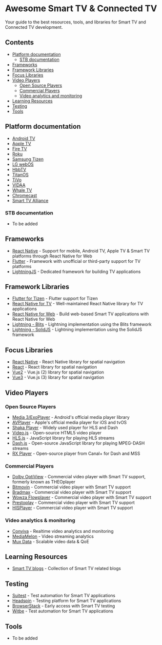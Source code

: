 # Awesome Smart TV & Connected TV
Your guide to the best resources, tools, and libraries for Smart TV and Connected TV development.

## Contents
- [Platform documentation](#platform-documentation)
    - [STB documentation](#stb-documentation)
- [Frameworks](#frameworks)
- [Framework Libraries](#framework-libraries)
- [Focus Libraries](#focus-libraries)
- [Video Players](#video-players)
    - [Open Source Players](#open-source-players)
    - [Commercial Players](#commercial-players)
    - [Video analytics and monitoring](#video-analytics-and-monitoring)
- [Learning Resources](#learning-resources)
- [Testing](#testing)
- [Tools](#tools)

## Platform documentation
- [Android TV](https://developer.android.com/tv)
- [Apple TV](https://developer.apple.com/develop/)
- [Fire TV](https://developer.amazon.com/docs/fire-tv/getting-started-developing-apps-and-games.html)
- [Roku](https://developer.roku.com/)
- [Samsung Tizen](https://developer.samsung.com/smarttv/develop)
- [LG webOS](https://webostv.developer.lge.com/)
- [HbbTV](https://developer.hbbtv.org/)
- [TitanOS](https://docs.titanos.tv/)
- [TiVo](https://developers.tivo.com/)
- [VIDAA](https://www.vidaa.com)
- [Whale TV](https://developer.whaletv.com/)
- [Chromecast](https://developers.google.com/cast/)
- [Smart TV Alliance](https://www.smarttv-alliance.org/)

### STB documentation
- To be added

## Frameworks
- [React Native](https://reactnative.dev/) - Support for mobile, Android TV, Apple TV & Smart TV platforms through React Native for Web
- [Flutter](https://flutter.dev/) - Framework with unofficial or third-party support for TV platforms
- [LightningJS](https://lightningjs.io/) - Dedicated framework for building TV applications

## Framework Libraries
- [Flutter for Tizen](https://github.com/flutter-tizen/flutter-tizen) - Flutter support for Tizen
- [React Native for TV](https://github.com/react-native-tvos/react-native-tvos) - Well-maintained React Native library for TV applications
- [React Native for Web](https://github.com/necolas/react-native-web) - Build web-based Smart TV applications with React Native for Web
- [Lightning - Blits](https://github.com/lightning-js/blits) - Lightning implementation using the Blits framework
- [Lightning - SolidJS](https://github.com/lightning-tv/solid) - Lightning implementation using the SolidJS framework


## Focus Libraries
- [React Native](https://github.com/bamlab/react-tv-space-navigation) - React Native library for spatial navigation
- [React](https://github.com/NoriginMedia/Norigin-Spatial-Navigation) - React library for spatial navigation
- [Vue2](https://github.com/twcapps/vue-spatialnavigation) - Vue.js (2) library for spatial navigation
- [Vue3](https://github.com/MLangendijk/vue3-spatial-navigation) - Vue.js (3) library for spatial navigation

## Video Players
### Open Source Players
- [Media 3/ExoPlayer](https://developer.android.com/media/media3/exoplayer) - Android's official media player library
- [AVPlayer](https://developer.apple.com/documentation/avfoundation/avplayer/) - Apple's official media player for iOS and tvOS
- [Shaka Player](https://github.com/shaka-project/shaka-player) - Widely used player for HLS and Dash
- [Video.js](https://videojs.com/) - Open-source HTML5 video player
- [HLS.js](https://github.com/video-dev/hls.js) - JavaScript library for playing HLS streams
- [Dash.js](https://github.com/Dash-Industry-Forum/dash.js) - Open-source JavaScript library for playing MPEG-DASH streams
- [RX Player](https://github.com/canalplus/rx-player) - Open-source player from Canal+ for Dash and MSS

### Commercial Players
- [Dolby OptiView](https://optiview.dolby.com/) - Commercial video player with Smart TV support, formerly known as THEOplayer
- [Bitmovin](https://bitmovin.com/) - Commercial video player with Smart TV support
- [Bradmax](https://bradmax.com/site/en/) - Commercial video player with Smart TV support
- [Wowza Flowplayer](https://flowplayer.com/) - Commercial video player with Smart TV support
- [Prestoplay](https://castlabs.com/prestoplay/) - Commercial video player with Smart TV support
- [HISPlayer](https://hisplayer.com/) - Commercial video player with Smart TV support

### Video analytics & monitoring
- [Conviva](https://www.conviva.com/) - Realtime video analytics and monitoring
- [MediaMelon](https://mediamelon.com/) - Video streaming analytics
- [Mux Data](https://www.mux.com/data) - Scalable video data & QoE

## Learning Resources
* [Smart TV blogs](https://medium.com/@mlangendijk/list/smarttv-efbb80a6a0c1) - Collection of Smart TV related blogs

## Testing
* [Suitest](https://suite.st/) - Test automation for Smart TV applications
* [Headspin](https://www.headspin.io/solutions/smart-tv-testing) - Testing platform for Smart TV applications
* [BrowserStack](https://www.browserstack.com/test-on-smart-tv) - Early access with Smart TV testing
* [Witbe](https://www.witbe.net/technology/qa-test-automation/) - Test automation for Smart TV applications

## Tools
- To be added
